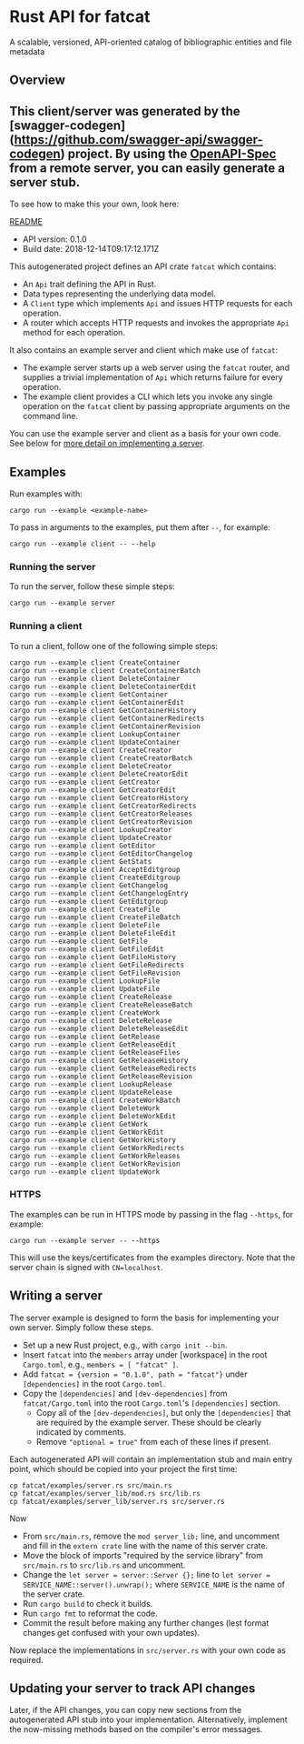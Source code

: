 # Rust API for fatcat

A scalable, versioned, API-oriented catalog of bibliographic entities and file metadata

## Overview
This client/server was generated by the [swagger-codegen]
(https://github.com/swagger-api/swagger-codegen) project.
By using the [OpenAPI-Spec](https://github.com/OAI/OpenAPI-Specification) from a remote server, you can easily generate a server stub.
-

To see how to make this your own, look here:

[README](https://github.com/swagger-api/swagger-codegen/blob/master/README.md)

- API version: 0.1.0
- Build date: 2018-12-14T09:17:12.171Z

This autogenerated project defines an API crate `fatcat` which contains:
* An `Api` trait defining the API in Rust.
* Data types representing the underlying data model.
* A `Client` type which implements `Api` and issues HTTP requests for each operation.
* A router which accepts HTTP requests and invokes the appropriate `Api` method for each operation.

It also contains an example server and client which make use of `fatcat`:
* The example server starts up a web server using the `fatcat` router,
  and supplies a trivial implementation of `Api` which returns failure for every operation.
* The example client provides a CLI which lets you invoke any single operation on the
  `fatcat` client by passing appropriate arguments on the command line.

You can use the example server and client as a basis for your own code.
See below for [more detail on implementing a server](#writing-a-server).


## Examples

Run examples with:

```
cargo run --example <example-name>
```

To pass in arguments to the examples, put them after `--`, for example:

```
cargo run --example client -- --help
```

### Running the server
To run the server, follow these simple steps:

```
cargo run --example server
```

### Running a client
To run a client, follow one of the following simple steps:

```
cargo run --example client CreateContainer
cargo run --example client CreateContainerBatch
cargo run --example client DeleteContainer
cargo run --example client DeleteContainerEdit
cargo run --example client GetContainer
cargo run --example client GetContainerEdit
cargo run --example client GetContainerHistory
cargo run --example client GetContainerRedirects
cargo run --example client GetContainerRevision
cargo run --example client LookupContainer
cargo run --example client UpdateContainer
cargo run --example client CreateCreator
cargo run --example client CreateCreatorBatch
cargo run --example client DeleteCreator
cargo run --example client DeleteCreatorEdit
cargo run --example client GetCreator
cargo run --example client GetCreatorEdit
cargo run --example client GetCreatorHistory
cargo run --example client GetCreatorRedirects
cargo run --example client GetCreatorReleases
cargo run --example client GetCreatorRevision
cargo run --example client LookupCreator
cargo run --example client UpdateCreator
cargo run --example client GetEditor
cargo run --example client GetEditorChangelog
cargo run --example client GetStats
cargo run --example client AcceptEditgroup
cargo run --example client CreateEditgroup
cargo run --example client GetChangelog
cargo run --example client GetChangelogEntry
cargo run --example client GetEditgroup
cargo run --example client CreateFile
cargo run --example client CreateFileBatch
cargo run --example client DeleteFile
cargo run --example client DeleteFileEdit
cargo run --example client GetFile
cargo run --example client GetFileEdit
cargo run --example client GetFileHistory
cargo run --example client GetFileRedirects
cargo run --example client GetFileRevision
cargo run --example client LookupFile
cargo run --example client UpdateFile
cargo run --example client CreateRelease
cargo run --example client CreateReleaseBatch
cargo run --example client CreateWork
cargo run --example client DeleteRelease
cargo run --example client DeleteReleaseEdit
cargo run --example client GetRelease
cargo run --example client GetReleaseEdit
cargo run --example client GetReleaseFiles
cargo run --example client GetReleaseHistory
cargo run --example client GetReleaseRedirects
cargo run --example client GetReleaseRevision
cargo run --example client LookupRelease
cargo run --example client UpdateRelease
cargo run --example client CreateWorkBatch
cargo run --example client DeleteWork
cargo run --example client DeleteWorkEdit
cargo run --example client GetWork
cargo run --example client GetWorkEdit
cargo run --example client GetWorkHistory
cargo run --example client GetWorkRedirects
cargo run --example client GetWorkReleases
cargo run --example client GetWorkRevision
cargo run --example client UpdateWork
```

### HTTPS
The examples can be run in HTTPS mode by passing in the flag `--https`, for example:

```
cargo run --example server -- --https
```

This will use the keys/certificates from the examples directory. Note that the server chain is signed with
`CN=localhost`.


## Writing a server

The server example is designed to form the basis for implementing your own server. Simply follow these steps.

* Set up a new Rust project, e.g., with `cargo init --bin`.
* Insert `fatcat` into the `members` array under [workspace] in the root `Cargo.toml`, e.g., `members = [ "fatcat" ]`.
* Add `fatcat = {version = "0.1.0", path = "fatcat"}` under `[dependencies]` in the root `Cargo.toml`.
* Copy the `[dependencies]` and `[dev-dependencies]` from `fatcat/Cargo.toml` into the root `Cargo.toml`'s `[dependencies]` section.
  * Copy all of the `[dev-dependencies]`, but only the `[dependencies]` that are required by the example server. These should be clearly indicated by comments.
  * Remove `"optional = true"` from each of these lines if present.

Each autogenerated API will contain an implementation stub and main entry point, which should be copied into your project the first time:
```
cp fatcat/examples/server.rs src/main.rs
cp fatcat/examples/server_lib/mod.rs src/lib.rs
cp fatcat/examples/server_lib/server.rs src/server.rs
```

Now

* From `src/main.rs`, remove the `mod server_lib;` line, and uncomment and fill in the `extern crate` line with the name of this server crate.
* Move the block of imports "required by the service library" from `src/main.rs` to `src/lib.rs` and uncomment.
* Change the `let server = server::Server {};` line to `let server = SERVICE_NAME::server().unwrap();` where `SERVICE_NAME` is the name of the server crate.
* Run `cargo build` to check it builds.
* Run `cargo fmt` to reformat the code.
* Commit the result before making any further changes (lest format changes get confused with your own updates).

Now replace the implementations in `src/server.rs` with your own code as required.

## Updating your server to track API changes

Later, if the API changes, you can copy new sections  from the autogenerated API stub into your implementation.
Alternatively, implement the now-missing methods based on the compiler's error messages.
